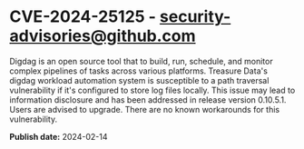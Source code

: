 # CVE-2024-25125 - security-advisories@github.com

Digdag is an open source tool that to build, run, schedule, and monitor complex pipelines of tasks across various platforms. Treasure Data's digdag workload automation system is susceptible to a path traversal vulnerability if it's configured to store log files locally. This issue may lead to information disclosure and has been addressed in release version 0.10.5.1. Users are advised to upgrade. There are no known workarounds for this vulnerability.

**Publish date:** 2024-02-14

